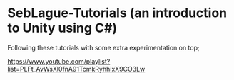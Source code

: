 # SebLague-Tutorials (an introduction to Unity using C#)

Following these tutorials with some extra experimentation on top;

https://www.youtube.com/playlist?list=PLFt_AvWsXl0fnA91TcmkRyhhixX9CO3Lw
